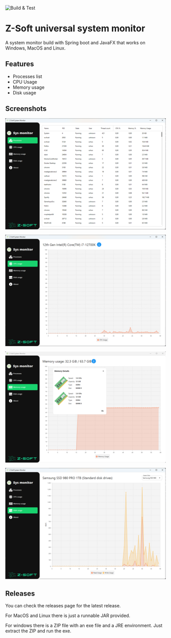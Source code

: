 ![Build & Test](https://github.com/z-softBE/SystemMonitorFX/actions/workflows/build.yml/badge.svg)

# Z-Soft universal system monitor

A system monitor build with Spring boot and JavaFX that works on Windows, MacOS and Linux.

## Features

- Processes list
- CPU Usage
- Memory usage
- Disk usage

## Screenshots

![Processes](docs/images/processes.png)

![CPU Usage](docs/images/cpu-usage.png)

![Memory usage](docs/images/memory-usage.png)

![Disk usage](docs/images/disk-usage.png)

## Releases

You can check the releases page for the latest release.

For MacOS and Linux there is just a runnable JAR provided.

For windows there is a ZIP file with an exe file and a JRE environment.
Just extract the ZIP and run the exe.